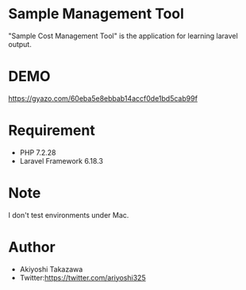 # Sample Management Tool

"Sample Cost Management Tool" is  the application for learning laravel output.

# DEMO
https://gyazo.com/60eba5e8ebbab14accf0de1bd5cab99f

# Requirement
* PHP 7.2.28
* Laravel Framework 6.18.3

# Note
I don't test environments under Mac.

# Author
* Akiyoshi Takazawa
* Twitter:https://twitter.com/ariyoshi325

